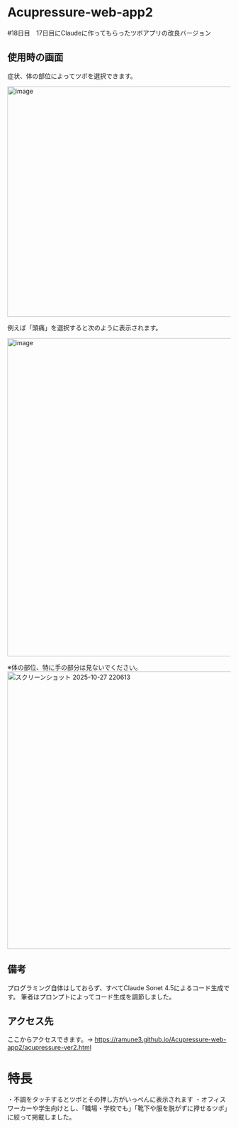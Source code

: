 # Acupressure-web-app2
#18日目　17日目にClaudeに作ってもらったツボアプリの改良バージョン

## 使用時の画面
症状、体の部位によってツボを選択できます。

<img width="940" height="519" alt="image" src="https://github.com/user-attachments/assets/abc8818e-44dd-44b6-bd31-1f743c81c15d" />


例えば「頭痛」を選択すると次のように表示されます。

<img width="904" height="717" alt="image" src="https://github.com/user-attachments/assets/a853789c-11f0-4ef7-be52-5fc24235bdb3" />


※体の部位、特に手の部分は見ないでください。
<img width="920" height="625" alt="スクリーンショット 2025-10-27 220613" src="https://github.com/user-attachments/assets/85cb8c31-fb72-40c7-8641-47b4e35a7969" />


## 備考
プログラミング自体はしておらず、すべてClaude Sonet 4.5によるコード生成です。
筆者はプロンプトによってコード生成を調節しました。

## アクセス先
ここからアクセスできます。→ https://ramune3.github.io/Acupressure-web-app2/acupressure-ver2.html

# 特長

・不調をタッチするとツボとその押し方がいっぺんに表示されます
・オフィスワーカーや学生向けとし、「職場・学校でも」「靴下や服を脱がずに押せるツボ」に絞って掲載しました。
